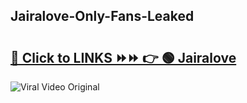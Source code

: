 
 ## Jairalove-Only-Fans-Leaked

# <h2><a href="https://clipsfans.com/Jairalove&ref=git">🔗 Click to LINKS ⏩⏩ 👉 🟢 Jairalove </a></h2>

<a href="https://clipsfans.com/Jairalove&ref=git" rel="nofollow" data-target="animated-image.originalLink"><img src="https://i.ibb.co.com/xMMVF88/686577567.gif" alt="Viral Video Original" style="max-width: 100%; display: inline-block;" data-target="animated-image.originalImage"></a>
